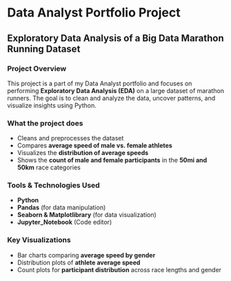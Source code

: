 # Data Analyst Portfolio Project  
## Exploratory Data Analysis of a Big Data Marathon Running Dataset ##



### Project Overview ###

This project is a part of my Data Analyst portfolio and focuses on performing **Exploratory Data Analysis (EDA)** on a large dataset of marathon runners. The goal is to clean and analyze the data, uncover patterns, and visualize insights using Python.

### What the project does ###
- Cleans and preprocesses the dataset
- Compares **average speed of male vs. female athletes**
- Visualizes the **distribution of average speeds**
- Shows the **count of male and female participants** in the **50mi and 50km** race categories

### Tools & Technologies Used ###

- **Python**
- **Pandas**                             (for data manipulation)
- **Seaborn & Matplotlibrary**           (for data visualization)     
- **Jupyter_Notebook**                   (Code editor)


### Key Visualizations ###

- Bar charts comparing    **average speed by gender**
- Distribution plots of   **athlete average speed**
- Count plots for         **participant distribution**  across race lengths and gender



